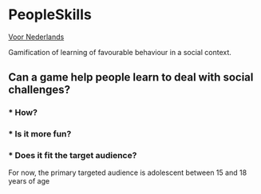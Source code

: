 # PeopleSkills

[Voor Nederlands](.)

Gamification of learning of favourable behaviour in a social context.

## Can a game help people learn to deal with social challenges?

### * How?
### * Is it more fun?
### * Does it fit the target audience?
For now, the primary targeted audience is adolescent between 15 and 18 years of age
